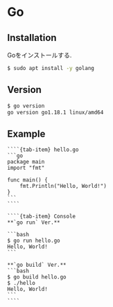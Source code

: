 # Go

## Installation

Goをインストールする.

```bash
$ sudo apt install -y golang
```

## Version

```bash
$ go version
go version go1.18.1 linux/amd64
```

## Example

`````{tab-set}
````{tab-item} hello.go
```go
package main
import "fmt"

func main() {
    fmt.Println("Hello, World!")
}
```
````

````{tab-item} Console
**`go run` Ver.**

```bash
$ go run hello.go
Hello, World!
```

**`go build` Ver.**
```bash
$ go build hello.go
$ ./hello
Hello, World!
```
````
